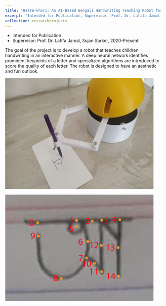 ```yaml
---
title: "Haate-khori: An AI-Based Bengali Handwriting Teaching Robot for Children"
excerpt: "Intended for Publication, Supervisor: Prof. Dr. Lafifa Jamal, Sujan Sarker, 2020-Present<br/><img src='/images/handwriting/handwriting.jpg' style='width: 480px;max-width:100%'>"
collection: researchprojects
---
```

* Intended for Publication
* Supervisor: Prof. Dr. Lafifa Jamal, Sujan Sarker, 2020-Present

The goal of the project is to develop a robot that teaches children handwriting in an interactive manner. A deep neural network identifies prominent keypoints of a letter and specialized algorithms are introduced to score the quality of each letter. The robot is designed to have an aesthetic and fun outlook. 

<img src='/images/handwriting/handwriting.jpg' style='width: 480px;max-width:100%;margin-bottom:15px;'>
<img src='/images/handwriting/b-landmarks.jpg' style='width: 480px;max-width:100%'>